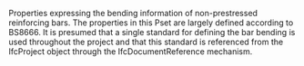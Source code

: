 Properties expressing the bending information of non-prestressed reinforcing bars. The properties in this Pset are largely defined according to BS8666. It is presumed that a single standard for defining the bar bending is used throughout the project and that this standard is referenced from the IfcProject object through the IfcDocumentReference mechanism.